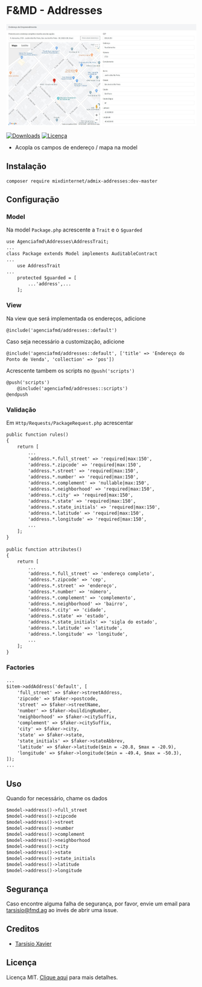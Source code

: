 # F&MD - Addresses

![Área administrativa](https://github.com/agenciafmd/admix-addresses/raw/master/docs/screenshot.jpg "Área administrativa")

[![Downloads](https://img.shields.io/packagist/dt/agenciafmd/admix-addresses.svg?style=flat-square)](https://packagist.org/packages/agenciafmd/admix-addresses)
[![Licença](https://img.shields.io/badge/license-MIT-brightgreen.svg?style=flat-square)](LICENSE.md)

- Acopla os campos de endereço / mapa na model

## Instalação

```
composer require mixdinternet/admix-addresses:dev-master
```

## Configuração

### Model
Na model `Package.php` acrescente a `Trait` e o `$guarded`

```
use Agenciafmd\Addresses\AddressTrait;
...
class Package extends Model implements AuditableContract
...
    use AddressTrait
...
    protected $guarded = [
        ...'address',...
    ];
```

### View

Na view que será implementada os endereços, adicione

```
@include('agenciafmd/addresses::default')
```

Caso seja necessário a customização, adicione

```
@include('agenciafmd/addresses::default', ['title' => 'Endereço do Ponto de Venda', 'collection' => 'pos'])
```

Acrescente tambem os scripts no `@push('scripts')`
    
```
@push('scripts')
    @include('agenciafmd/addresses::scripts')
@endpush
```

### Validação

Em `Http/Requests/PackageRequest.php` acrescentar

```
public function rules()
{
    return [
        ...
        'address.*.full_street' => 'required|max:150',
        'address.*.zipcode' => 'required|max:150',
        'address.*.street' => 'required|max:150',
        'address.*.number' => 'required|max:150',
        'address.*.complement' => 'nullable|max:150',
        'address.*.neighborhood' => 'required|max:150',
        'address.*.city' => 'required|max:150',
        'address.*.state' => 'required|max:150',
        'address.*.state_initials' => 'required|max:150',
        'address.*.latitude' => 'required|max:150',
        'address.*.longitude' => 'required|max:150',
        ...
    ];
}

public function attributes()
{
    return [
        ...
        'address.*.full_street' => 'endereço completo',
        'address.*.zipcode' => 'cep',
        'address.*.street' => 'endereço',
        'address.*.number' => 'número',
        'address.*.complement' => 'complemento',
        'address.*.neighborhood' => 'bairro',
        'address.*.city' => 'cidade',
        'address.*.state' => 'estado',
        'address.*.state_initials' => 'sigla do estado',
        'address.*.latitude' => 'latitude',
        'address.*.longitude' => 'longitude',
        ...
    ];
}
```

### Factories
```
...
$item->addAddress('default', [
    'full_street' => $faker->streetAddress,
    'zipcode' => $faker->postcode,
    'street' => $faker->streetName,
    'number' => $faker->buildingNumber,
    'neighborhood' => $faker->citySuffix,
    'complement' => $faker->citySuffix,
    'city' => $faker->city,
    'state' => $faker->state,
    'state_initials' => $faker->stateAbbrev,
    'latitude' => $faker->latitude($min = -20.8, $max = -20.9),
    'longitude' => $faker->longitude($min = -49.4, $max = -50.3),
]);
...
```

## Uso

Quando for necessário, chame os dados

```
$model->address()->full_street
$model->address()->zipcode
$model->address()->street
$model->address()->number
$model->address()->complement
$model->address()->neighborhood
$model->address()->city
$model->address()->state
$model->address()->state_initials
$model->address()->latitude
$model->address()->longitude
```

## Segurança

Caso encontre alguma falha de segurança, por favor, envie um email para tarsisio@fmd.ag ao invés de abrir uma issue.

## Creditos

-  [Tarsísio Xavier](https://github.com/TarsisioXavier)

## Licença

Licença MIT. [Clique aqui](LICENSE.md) para mais detalhes.
